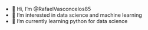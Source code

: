 - 👋 Hi, I’m @RafaelVasconcelos85
- 👀 I’m interested in data science and machine learning
- 🌱 I’m currently learning python for data science


<!---
RafaelVasconcelos85/RafaelVasconcelos85 is a ✨ special ✨ repository because its `README.md` (this file) appears on your GitHub profile.
You can click the Preview link to take a look at your changes.
--->
